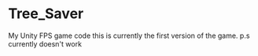 # Tree_Saver
My Unity FPS game code this is currently the first version of the game. 
p.s currently doesn't work

